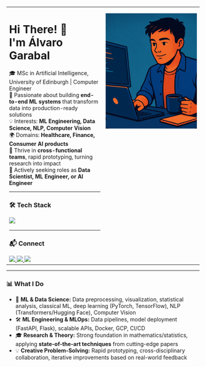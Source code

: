 <table>
<tr>
<td width="50%" valign="top">

<h1 align="left">Hi There! 👋<br>I'm Álvaro Garabal</h1>

🎓 MSc in Artificial Intelligence, University of Edinburgh | Computer Engineer  
🚀 Passionate about building **end-to-end ML systems** that transform data into production-ready solutions  
💡 Interests: **ML Engineering, Data Science, NLP, Computer Vision**  
🌍 Domains: **Healthcare, Finance, Consumer AI products**  
🧠 Thrive in **cross-functional teams**, rapid prototyping, turning research into impact  
📌 Actively seeking roles as **Data Scientist, ML Engineer, or AI Engineer**

---

### 🛠️ Tech Stack
<img src="https://skillicons.dev/icons?i=python,pytorch,tensorflow,sklearn,opencv,git,github,docker,gcp,sql,postgresql,fastapi,flask,linux,java,cpp,matlab,vscode" />

---

### 📬 Connect
<a href="mailto:agarabalcastro@gmail.com">
  <img src="https://img.shields.io/badge/Gmail-333333?style=for-the-badge&logo=gmail&logoColor=red" />
</a>
<a href="https://www.linkedin.com/in/agarcas" target="_blank">
  <img src="https://img.shields.io/badge/LinkedIn-0077B5?style=for-the-badge&logo=linkedin&logoColor=white" />
</a>
<a href="https://github.com/AlvGar9" target="_blank">
  <img src="https://img.shields.io/badge/GitHub-000000?style=for-the-badge&logo=github&logoColor=white" />
</a>

</td>
<td width="50%" align="center" valign="top">

<img src="https://github.com/AlvGar9/AlvGar9/blob/main/my_banner_github.png" 
     alt="Banner with AI and coding theme" 
     width="120%" height="300px" 
     style="object-fit: cover;">


</td>
</tr>
</table>

---

### 📊 What I Do

- 🤖 **ML & Data Science:** Data preprocessing, visualization, statistical analysis, classical ML, deep learning (PyTorch, TensorFlow), NLP (Transformers/Hugging Face), Computer Vision  
- 🛠️ **ML Engineering & MLOps:** Data pipelines, model deployment (FastAPI, Flask), scalable APIs, Docker, GCP, CI/CD  
- 🎓 **Research & Theory:** Strong foundation in mathematics/statistics, applying **state-of-the-art techniques** from cutting-edge papers  
- 💡 **Creative Problem-Solving:** Rapid prototyping, cross-disciplinary collaboration, iterative improvements based on real-world feedback
